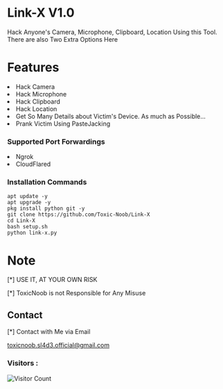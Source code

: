 # Link-X V1.0
Hack Anyone's Camera, Microphone, Clipboard, Location Using this Tool. There are also Two Extra Options Here

# Features
<li> Hack Camera

<li> Hack Microphone

<li> Hack Clipboard

<li> Hack Location 

<li> Get So Many Details about Victim's Device. As much as Possible...

<li> Prank Victim Using PasteJacking

### Supported Port Forwardings
<li> Ngrok

<li> CloudFlared

### Installation Commands
``` she'll script
apt update -y
apt upgrade -y
pkg install python git -y
git clone https://github.com/Toxic-Noob/Link-X
cd Link-X
bash setup.sh
python link-x.py
```

# Note
[*] USE IT, AT YOUR OWN RISK

[*] ToxicNoob is not Responsible for Any Misuse


## Contact
[*] Contact with Me via Email

toxicnoob.sl4d3.official@gmail.com

### Visitors :


![Visitor Count](https://profile-counter.glitch.me/Toxic-Noob/count.svg)
